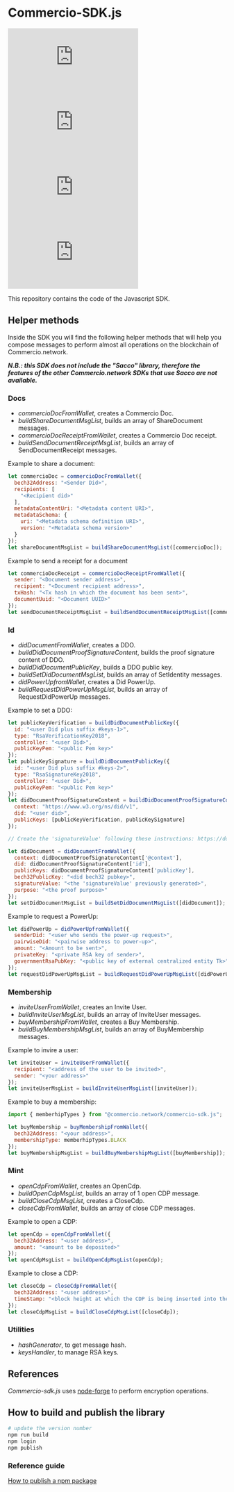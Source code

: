 # Commercio-SDK.js

![GitHub release](https://img.shields.io/github/release/commercionetwork/commercio-sdk.js?include_prereleases)
![GitHub license](https://img.shields.io/github/license/commercionetwork/commercio-sdk.js)
![GitHub top language](https://img.shields.io/github/languages/top/commercionetwork/commercio-sdk.js)
![GitHub code size in bytes](https://img.shields.io/github/languages/code-size/commercionetwork/commercio-sdk.js)

This repository contains the code of the Javascript SDK.

## Helper methods

Inside the SDK you will find the following helper methods that will help you compose messages to perform almost all operations on the blockchain of Commercio.network.

***N.B.: this SDK does not include the "Sacco" library, therefore the features of the other Commercio.network SDKs that use Sacco are not available.***

### Docs

- *commercioDocFromWallet*, creates a Commercio Doc.
- *buildShareDocumentMsgList*, builds an array of ShareDocument messages.
- *commercioDocReceiptFromWallet*, creates a Commercio Doc receipt.
- *buildSendDocumentReceiptMsgList*, builds an array of SendDocumentReceipt messages.

Example to share a document:

```js
let commercioDoc = commercioDocFromWallet({
  bech32Address: "<Sender Did>",
  recipients: [
    "<Recipient did>"
  ],
  metadataContentUri: "<Metadata content URI>",
  metadataSchema: {
    uri: "<Metadata schema definition URI>",
    version: "<Metadata schema version>"
  }
});
let shareDocumentMsgList = buildShareDocumentMsgList([commercioDoc]);
```

Example to send a receipt for a document

```js
let commercioDocReceipt = commercioDocReceiptFromWallet({
  sender: "<Document sender address>",
  recipient: "<Document recipient address>",
  txHash: "<Tx hash in which the document has been sent>",
  documentUuid: "<Document UUID>"
});
let sendDocumentReceiptMsgList = buildSendDocumentReceiptMsgList([commercioDocReceipt]);
```

### Id

- *didDocumentFromWallet*, creates a DDO.
- *buildDidDocumentProofSignatureContent*, builds the proof signature content of DDO.
- *buildDidDocumentPublicKey*, builds a DDO public key.
- *buildSetDidDocumentMsgList*, builds an array of SetIdentity messages.
- *didPowerUpfromWallet*, creates a Did PowerUp.
- *buildRequestDidPowerUpMsgList*, builds an array of RequestDidPowerUp messages.

Example to set a DDO:

```js
let publicKeyVerification = buildDidDocumentPublicKey({
  id: "<user Did plus suffix #keys-1>",
  type: "RsaVerificationKey2018",
  controller: "<user Did>",
  publicKeyPem: "<public Pem key>"
});
let publicKeySignature = buildDidDocumentPublicKey({
  id: "<user Did plus suffix #keys-2>",
  type: "RsaSignatureKey2018",
  controller: "<user Did>",
  publicKeyPem: "<public Pem key>"
});
let didDocumentProofSignatureContent = buildDidDocumentProofSignatureContent({
  context: "https://www.w3.org/ns/did/v1",
  did: "<user did>",
  publicKeys: [publicKeyVerification, publicKeySignature]
});

// Create the 'signatureValue' following these instructions: https://docs.commercio.network/x/id/#associating-a-did-document-to-your-identity

let didDocument = didDocumentFromWallet({
  context: didDocumentProofSignatureContent['@context'],
  did: didDocumentProofSignatureContent['id'],
  publicKeys: didDocumentProofSignatureContent['publicKey'],
  bech32PublicKey: "<did bech32 pubkey>",
  signatureValue: "<the 'signatureValue' previously generated>",
  purpose: "<the proof purpose>"
});
let setDidDocumentMsgList = buildSetDidDocumentMsgList([didDocument]);
```

Example to request a PowerUp:

```js
let didPowerUp = didPowerUpfromWallet({
  senderDid: "<user who sends the power-up request>",
  pairwiseDid: "<pairwise address to power-up>",
  amount: "<Amount to be sent>",
  privateKey: "<private RSA key of sender>",
  governmentRsaPubKey: "<public key of external centralized entity Tk>"
});
let requestDidPowerUpMsgList = buildRequestDidPowerUpMsgList([didPowerUp]);
```

### Membership

- *inviteUserFromWallet*, creates an Invite User.
- *buildInviteUserMsgList*, builds an array of InviteUser messages.
- *buyMembershipFromWallet*, creates a Buy Membership.
- *buildBuyMembershipMsgList*, builds an array of BuyMembership messages.

Example to invire a user:

```js
let inviteUser = inviteUserFromWallet({
  recipient: "<address of the user to be invited>",
  sender: "<your address>"
});
let inviteUserMsgList = buildInviteUserMsgList([inviteUser]);
```

Example to buy a membership:

```js
import { memberhipTypes } from "@commercio.network/commercio-sdk.js";

let buyMembership = buyMembershipFromWallet({
  bech32Address: "<your address>",
  membershipType: memberhipTypes.BLACK
});
let buyMembershipMsgList = buildBuyMembershipMsgList([buyMembership]);
```

### Mint

- *openCdpFromWallet*, creates an OpenCdp.
- *buildOpenCdpMsgList*, builds an array of 1 open CDP message.
- *buildCloseCdpMsgList*, creates a CloseCdp.
- *closeCdpFromWallet*, builds an array of close CDP messages.

Example to open a CDP:

```js
let openCdp = openCdpFromWallet({
  bech32Address: "<user address>",
  amount: "<amount to be deposited>"
});
let openCdpMsgList = buildOpenCdpMsgList(openCdp);
```

Example to close a CDP:

```js
let closeCdp = closeCdpFromWallet({
  bech32Address: "<user address>",
  timeStamp: "<block height at which the CDP is being inserted into the chain>"
});
let closeCdpMsgList = buildCloseCdpMsgList([closeCdp]);
```

### Utilities

- *hashGenerator*, to get message hash.
- *keysHandler*, to manage RSA keys.

## References

*Commercio-sdk.js* uses [node-forge](https://www.npmjs.com/package/node-forge) to perform encryption operations.

## How to build and publish the library

```sh
# update the version number
npm run build
npm login
npm publish
```

### Reference guide

[How to publish a npm package](https://www.robinwieruch.de/publish-npm-package-node)
